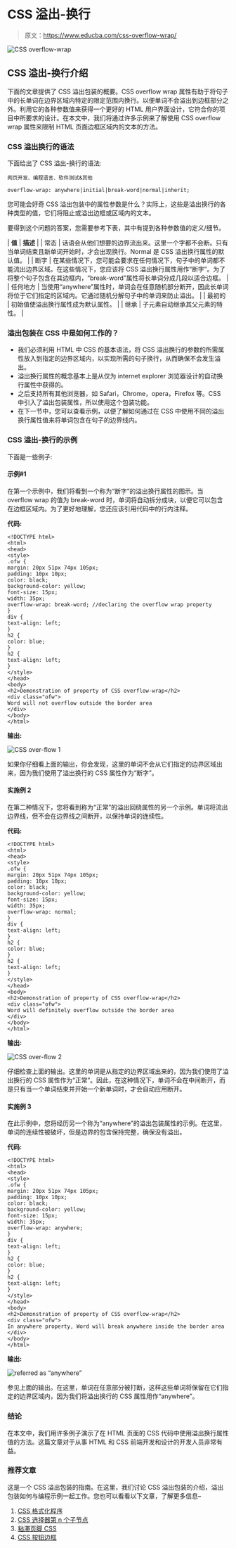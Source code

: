 # CSS 溢出-换行

> 原文：<https://www.educba.com/css-overflow-wrap/>

![CSS overflow-wrap](img/f0f99000995a3ceae4d55277b69ca29a.png)



## CSS 溢出-换行介绍

下面的文章提供了 CSS 溢出包装的概要。CSS overflow wrap 属性有助于将句子中的长单词在边界区域内特定的限定范围内换行。以便单词不会溢出到边框部分之外。利用它的各种参数值来获得一个更好的 HTML 用户界面设计，它符合你的项目中所要求的设计。在本文中，我们将通过许多示例来了解使用 CSS overflow wrap 属性来限制 HTML 页面边框区域内的文本的方法。

### CSS 溢出换行的语法

下面给出了 CSS 溢出-换行的语法:

<small>网页开发、编程语言、软件测试&其他</small>

```
overflow-wrap: anywhere|initial|break-word|normal|inherit;
```

您可能会好奇 CSS 溢出包装中的属性参数是什么？实际上，这些是溢出换行的各种类型的值，它们将阻止或溢出边框或区域内的文本。

要得到这个问题的答案，您需要参考下表，其中有提到各种参数值的定义/细节。

| **值** | **描述** |
| 常态 | 话语会从他们想要的边界流出来。这里一个字都不会断。只有当单词结束且新单词开始时，才会出现换行。Normal 是 CSS 溢出换行属性的默认值。 |
| 断字 | 在某些情况下，您可能会要求在任何情况下，句子中的单词都不能流出边界区域。在这些情况下，您应该将 CSS 溢出换行属性用作“断字”。为了将整个句子包含在其边框内，“break-word”属性将长单词分成几段以适合边框。 |
| 任何地方 | 当使用“anywhere”属性时，单词会在任意随机部分断开，因此长单词将位于它们指定的区域内。它通过随机分解句子中的单词来防止溢出。 |
| 最初的 | 初始值使溢出换行属性成为默认属性。 |
| 继承 | 子元素自动继承其父元素的特性。 |

### 溢出包装在 CSS 中是如何工作的？

*   我们必须利用 HTML 中 CSS 的基本语法，将 CSS 溢出换行的参数的所需属性放入到指定的边界区域内，以实现所需的句子换行，从而确保不会发生溢出。
*   溢出换行属性的概念基本上是从仅为 internet explorer 浏览器设计的自动换行属性中获得的。
*   之后支持所有其他浏览器，如 Safari，Chrome，opera，Firefox 等。CSS 中引入了溢出包装属性，所以使用这个包装功能。
*   在下一节中，您可以查看示例，以便了解如何通过在 CSS 中使用不同的溢出换行属性值来将单词包含在句子的边界线内。

### CSS 溢出-换行的示例

下面是一些例子:

#### 示例#1

在第一个示例中，我们将看到一个称为“断字”的溢出换行属性的图示。当 overflow wrap 的值为 break-word 时，单词将自动拆分成块，以便它可以包含在边框区域内。为了更好地理解，您还应该引用代码中的行内注释。

**代码:**

```
<!DOCTYPE html>
<html>
<head>
<style>
.ofw {
margin: 20px 51px 74px 105px;
padding: 10px 10px;
color: black;
background-color: yellow;
font-size: 15px;
width: 35px;
overflow-wrap: break-word; //declaring the overflow wrap property
}
div {
text-align: left;
}
h2 {
color: blue;
}
h2 {
text-align: left;
}
</style>
</head>
<body>
<h2>Demonstration of property of CSS overflow-wrap</h2>
<div class="ofw">
Word will not overflow outside the border area
</div>
</body>
</html>
```

**输出:**

![CSS over-flow 1](img/e98dbd259748126b6aea4369e7467317.png)



如果你仔细看上面的输出，你会发现，这里的单词不会从它们指定的边界区域出来，因为我们使用了溢出换行的 CSS 属性作为“断字”。

#### 实施例 2

在第二种情况下，您将看到称为“正常”的溢出回绕属性的另一个示例。单词将流出边界线，但不会在边界线之间断开，以保持单词的连续性。

**代码:**

```
<!DOCTYPE html>
<html>
<head>
<style>
.ofw {
margin: 20px 51px 74px 105px;
padding: 10px 10px;
color: black;
background-color: yellow;
font-size: 15px;
width: 35px;
overflow-wrap: normal;
}
div {
text-align: left;
}
h2 {
color: blue;
}
h2 {
text-align: left;
}
</style>
</head>
<body>
<h2>Demonstration of property of CSS overflow-wrap</h2>
<div class="ofw">
Word will definitely overflow outside the border area
</div>
</body>
</html>
```

**输出:**

![CSS over-flow 2](img/60f33835136e638a5c477829eb5c5c26.png)



仔细检查上面的输出。这里的单词是从指定的边界区域出来的，因为我们使用了溢出换行的 CSS 属性作为“正常”。因此，在这种情况下，单词不会在中间断开，而是只有当一个单词结束并开始一个新单词时，才会自动应用断开。

#### 实施例 3

在此示例中，您将经历另一个称为“anywhere”的溢出包装属性的示例。在这里，单词的连续性被破坏，但是边界的包含保持完整，确保没有溢出。

**代码:**

```
<!DOCTYPE html>
<html>
<head>
<style>
.ofw {
margin: 20px 51px 74px 105px;
padding: 10px 10px;
color: black;
background-color: yellow;
font-size: 15px;
width: 35px;
overflow-wrap: anywhere;
}
div {
text-align: left;
}
h2 {
color: blue;
}
h2 {
text-align: left;
}
</style>
</head>
<body>
<h2>Demonstration of property of CSS overflow-wrap</h2>
<div class="ofw">
In anywhere property, Word will break anywhere inside the border area
</div>
</body>
</html>
```

**输出:**

![referred as “anywhere”](img/230f4888ed4aafd3d3c2a3486cc0e549.png)



参见上面的输出。在这里，单词在任意部分被打断，这样这些单词将保留在它们指定的边界区域内，因为我们将溢出换行的 CSS 属性用作“anywhere”。

### 结论

在本文中，我们用许多例子演示了在 HTML 页面的 CSS 代码中使用溢出换行属性值的方法。这篇文章对于从事 HTML 和 CSS 前端开发和设计的开发人员非常有益。

### 推荐文章

这是一个 CSS 溢出包装的指南。在这里，我们讨论 CSS 溢出包装的介绍，溢出包装如何与编程示例一起工作。您也可以看看以下文章，了解更多信息–

1.  [CSS 格式化程序](https://www.educba.com/css-formatter/)
2.  [CSS 选择器第 n 个子节点](https://www.educba.com/css-selector-nth-child/)
3.  [粘滞页脚 CSS](https://www.educba.com/sticky-footer-css/)
4.  [CSS 按钮边框](https://www.educba.com/css-button-border/)





